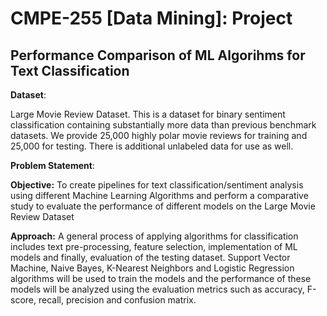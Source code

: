 # CMPE-255 [Data Mining]: Project
## Performance Comparison of ML Algorihms for Text Classification


**Dataset**: 

Large Movie Review Dataset. 
This is a dataset for binary sentiment classification containing substantially more data than previous benchmark datasets. We provide 25,000 highly polar movie reviews for training and 25,000 for testing. There is additional unlabeled data for use as well.
    
**Problem Statement**:

**Objective:** To create pipelines for text classification/sentiment analysis using different Machine Learning Algorithms and perform a comparative study to evaluate the performance of different models on the Large Movie Review Dataset

**Approach:** A general process of applying algorithms for classification includes text pre-processing, feature selection, implementation of ML models and finally, evaluation of the testing dataset. Support Vector Machine, Naive Bayes, K-Nearest Neighbors and Logistic Regression algorithms will be used to train the models and the performance of these models will be analyzed using the evaluation metrics such as accuracy, F-score, recall, precision and confusion matrix.


